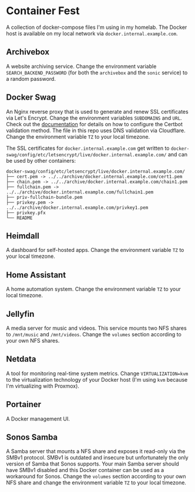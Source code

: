 # Container Fest

A collection of docker-compose files I'm using in my homelab. The Docker host is available on my local network via `docker.internal.example.com`.

## Archivebox

A website archiving service. Change the environment variable `SEARCH_BACKEND_PASSWORD` (for both the `archivebox` and the `sonic` service) to a random password.

## Docker Swag

An Nginx reverse proxy that is used to generate and renew SSL certificates via Let's Encrypt. Change the environment variables `SUBDOMAINS` and `URL`. Check out the [documentation](https://github.com/linuxserver/docker-swag) for details on how to configure the Certbot validation method. The file in this repo uses DNS validation via Cloudflare. Change the environment variable `TZ` to your local timezone.

The SSL certificates for `docker.internal.example.com` get written to `docker-swag/config/etc/letsencrypt/live/docker.internal.example.com/` and can be used by other containers:

```
docker-swag/config/etc/letsencrypt/live/docker.internal.example.com/
├── cert.pem -> ../../archive/docker.internal.example.com/cert1.pem
├── chain.pem -> ../../archive/docker.internal.example.com/chain1.pem
├── fullchain.pem -> ../../archive/docker.internal.example.com/fullchain1.pem
├── priv-fullchain-bundle.pem
├── privkey.pem -> ../../archive/docker.internal.example.com/privkey1.pem
├── privkey.pfx
└── README
```

## Heimdall

A dashboard for self-hosted apps. Change the environment variable `TZ` to your local timezone.

## Home Assistant

A home automation system. Change the environment variable `TZ` to your local timezone.

## Jellyfin

A media server for music and videos. This service mounts two NFS shares to `/mnt/music` and `/mnt/videos`. Change the `volumes` section according to your own NFS shares.

## Netdata

A tool for monitoring real-time system metrics. Change `VIRTUALIZATION=kvm` to the virtualization technology of your Docker host (I'm using `kvm` because I'm virtualizing with Proxmox).

## Portainer

A Docker management UI.

## Sonos Samba

A Samba server that mounts a NFS share and exposes it read-only via the SMBv1 protocol. SMBv1 is outdated and insecure but unfortunately the only version of Samba that Sonos supports. Your main Samba server should have SMBv1 disabled and this Docker container can be used as a workaround for Sonos. Change the `volumes` section according to your own NFS share and change the environment variable `TZ` to your local timezone.
